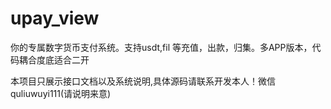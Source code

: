 # upay_view
你的专属数字货币支付系统。支持usdt,fil 等充值，出款，归集。多APP版本，代码耦合度底适合二开

本项目只展示接口文档以及系统说明,具体源码请联系开发本人！微信quliuwuyi111(请说明来意)
